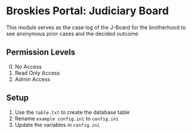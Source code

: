 # Broskies Portal: Judiciary Board

This module serves as the case log of the J-Board for the brotherhood to see anonymous prior cases and the decided outcome

## Permission Levels
  0. No Access
  1. Read Only Access
  2. Admin Access

## Setup
  1. Use the `table.txt` to create the database table
  2. Rename `example config.ini` to `config.ini`
  3. Update the variables in `config.ini`
